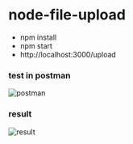 # node-file-upload

* npm install
* npm start
* http://localhost:3000/upload

### test in postman
![postman](https://i.imgur.com/oYBwzzT.png)


### result
![result](https://i.imgur.com/Y83nn34.png)

